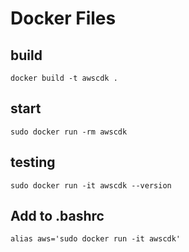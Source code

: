 # Docker Files

## build

```  
docker build -t awscdk .
```

## start

```
sudo docker run -rm awscdk
```
## testing 

```
sudo docker run -it awscdk --version
``` 

## Add to .bashrc

```
alias aws='sudo docker run -it awscdk'
```
